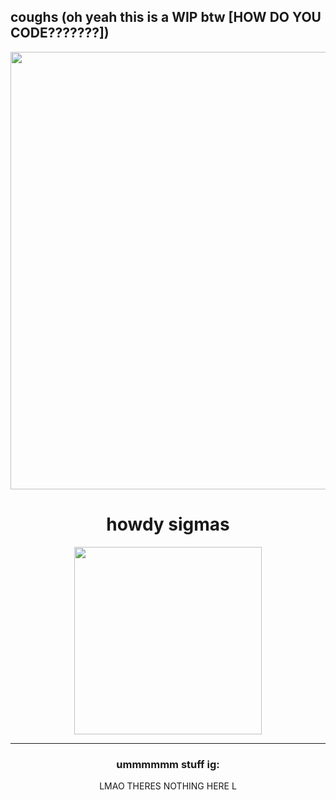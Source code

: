 ## coughs (oh yeah this is a WIP btw [HOW DO YOU CODE???????])
<div id="header" align="center">
  <img src="https://img1.picmix.com/output/stamp/normal/3/9/6/2/2652693_7403f.png" width="700"/>
  <div id="badges">
  <img src="https://komarev.com/ghpvc/?username=piggeonna&style=plastic-square&color=c92644" alt=""/>
    <h1>
    howdy sigmas
  </div>
  <div align="center">
  <img src="https://en.picmix.com/pic/download?picId=11986830&key=b1713" width="300" height="300"/>
</div>

---

### ummmmmm stuff ig:
LMAO THERES NOTHING HERE L
  
  

<!--
**Piggeonna/piggeonna** is a ✨ _special_ ✨ repository because its `README.md` (this file) appears on your GitHub profile.

Here are some ideas to get you started:

- 🔭 I’m currently working on ...
- 🌱 I’m currently learning ...
- 👯 I’m looking to collaborate on ...
- 🤔 I’m looking for help with ...
- 💬 Ask me about ...
- 📫 How to reach me: ...
- 😄 Pronouns: ...
- ⚡ Fun fact: ...
-->
